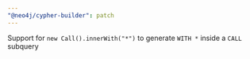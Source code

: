 ```yaml
---
"@neo4j/cypher-builder": patch
---
```


Support for `new Call().innerWith("*")` to generate `WITH *` inside a `CALL` subquery
